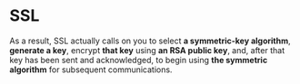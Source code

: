 # SSL

As a result, SSL actually calls on you to select **a symmetric-key algorithm**, **generate a key**, encrypt **that key** using **an RSA public key**, and, after that key has been sent and acknowledged, to begin using **the symmetric algorithm** for subsequent communications.
